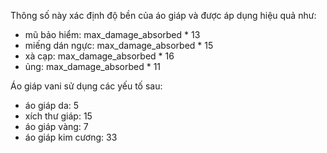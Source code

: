 Thông số này xác định độ bền của áo giáp và được áp dụng hiệu quả như:

* mũ bảo hiểm: max_damage_absorbed * 13
* miếng dán ngực: max_damage_absorbed * 15
* xà cạp: max_damage_absorbed * 16
* ủng: max_damage_absorbed * 11

Áo giáp vani sử dụng các yếu tố sau:

* áo giáp da: 5
* xích thư giáp: 15
* áo giáp vàng: 7
* áo giáp kim cương: 33